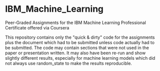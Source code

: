 # IBM_Machine_Learning
Peer-Graded Assignments for the IBM Machine Learning Professional Certificate offered via Coursera

This repository contains only the "quick & dirty" code for the assignments plus the document which had to be submitted unless code actually had to be submitted. The code may contain sections that were not used in the paper or presentation written. It may also have been re-run and show slightly different results, especially for machine learning models which did not always use random_state to make the results reproducible.
